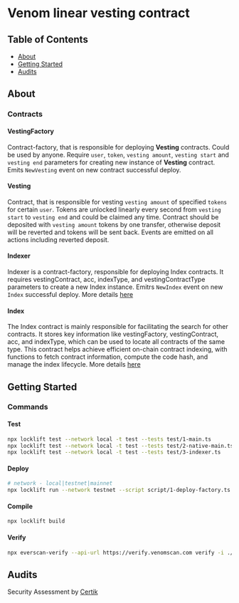 # Venom linear vesting contract

## Table of Contents

- [About](#about)
- [Getting Started](#getting-started)
- [Audits](#audits)

## About

### Contracts
#### VestingFactory
Contract-factory, that is responsible for deploying **Vesting** contracts.
Could be used by anyone. Require `user`, `token`, `vesting amount`, `vesting start` and `vesting end`
parameters for creating new instance of **Vesting** contract.
Emits `NewVesting` event on new contract successful deploy.
#### Vesting
Contract, that is responsible for vesting `vesting amount` of specified `tokens` for certain `user`.
Tokens are unlocked linearly every second from `vesting start` to `vesting end` and could be claimed any time.
Contract should be deposited with `vesting amount` tokens by one transfer, otherwise deposit will be reverted
and tokens will be sent back. Events are emitted on all actions including reverted deposit.

#### Indexer
Indexer is a contract-factory, responsible for deploying Index contracts. It requires vestingContract, acc, indexType, and vestingContractType parameters to create a new Index instance. Emitrs `NewIndex` event on new `Index` successful deploy. More details [here](./indexer.md)

#### Index
The Index contract is mainly responsible for facilitating the search for other contracts. It stores key information like vestingFactory, vestingContract, acc, and indexType, which can be used to locate all contracts of the same type. This contract helps achieve efficient on-chain contract indexing, with functions to fetch contract information, compute the code hash, and manage the index lifecycle. More details [here](./indexer.md)

## Getting Started
### Commands
#### Test
```bash
npx locklift test --network local -t test --tests test/1-main.ts
npx locklift test --network local -t test --tests test/2-native-main.ts
npx locklift test --network local -t test --tests test/3-indexer.ts
```
#### Deploy
```bash
# network - local|testnet|mainnet
npx locklift run --network testnet --script script/1-deploy-factory.ts
```
#### Compile
```bash
npx locklift build
```

#### Verify
```bash
npx everscan-verify --api-url https://verify.venomscan.com verify -i ./ --license 'AGPL-3.0' --compiler-version bbbbeca6e6f22f9a2cd3f30021ca83aac1a1428d --linker-version 0.15.35 -I node_modules
```

## Audits

Security Assessment by [Certik](https://github.com/venom-blockchain/vesting/blob/main/audits/certik/audit.pdf)
